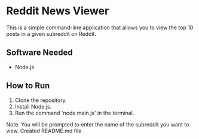 # Reddit News Viewer
This is a simple command-line application that allows you to view the top 10 posts in a given subreddit on Reddit.

## Software Needed
- Node.js

## How to Run
1. Clone the repository.
2. Install Node.js.
3. Run the command 'node main.js' in the terminal.

Note: You will be prompted to enter the name of the subreddit you want to view.
Created README.md file
